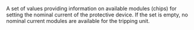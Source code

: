 ﻿A set of values providing information on available modules (chips) for setting the nominal current of the protective device. If
the set is empty, no nominal current modules are available for the tripping unit.
